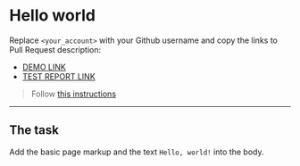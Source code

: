 # Hello world
Replace `<your_account>` with your Github username and copy the links to Pull Request description:
- [DEMO LINK](https://Sesile26.github.io/layout_hello-world/)
- [TEST REPORT LINK](https://Sesile26.github.io/layout_hello-world/report/html_report/)

> Follow [this instructions](https://github.com/mate-academy/layout_task-guideline#how-to-solve-the-layout-tasks-on-github)
___

## The task
Add the basic page markup and the text `Hello, world!` into the body.
